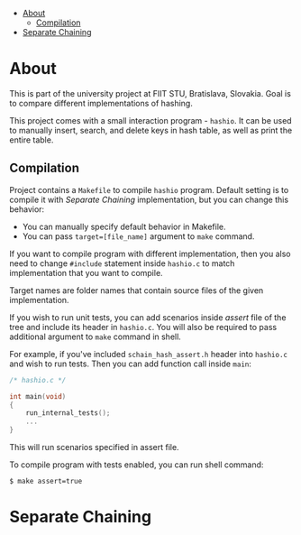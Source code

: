 - [About](#about)
	- [Compilation](#compilation)
- [Separate Chaining](#separate-chaining)

# About

This is part of the university project at FIIT STU, Bratislava, Slovakia. Goal is to compare different implementations of hashing.

This project comes with a small interaction program - `hashio`. It can be used to manually insert, search, and delete keys in hash table, as well as print the entire table.

## Compilation

Project contains a `Makefile` to compile `hashio` program. Default setting is to compile it with *Separate Chaining* implementation, but you can change this behavior:

* You can manually specify default behavior in Makefile.
* You can pass `target=[file_name]` argument to `make` command.

If you want to compile program with different implementation, then you also need to change `#include` statement inside `hashio.c` to match implementation that you want to compile.

Target names are folder names that contain source files of the given implementation.

If you wish to run unit tests, you can add scenarios inside *assert* file of the tree and include its header in `hashio.c`. You will also be required to pass additional argument to `make` command in shell.

For example, if you've included `schain_hash_assert.h` header into `hashio.c` and wish to run tests. Then you can add function call inside `main`:

```c
/* hashio.c */

int main(void)
{
	run_internal_tests();
	...
}
```

This will run scenarios specified in assert file.

To compile program with tests enabled, you can run shell command:

```
$ make assert=true  
```

# Separate Chaining